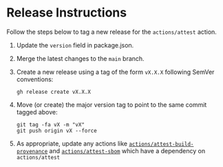 # Release Instructions

Follow the steps below to tag a new release for the `actions/attest` action.

1. Update the `version` field in package.json.
1. Merge the latest changes to the `main` branch.
1. Create a new release using a tag of the form `vX.X.X` following SemVer
   conventions:

   ```shell
   gh release create vX.X.X
   ```

1. Move (or create) the major version tag to point to the same commit tagged
   above:

   ```shell
   git tag -fa vX -m "vX"
   git push origin vX --force
   ```

1. As appropriate, update any actions like
   [`actions/attest-build-provenance`](https://github.com/actions/attest-build-provenance)
   and [`actions/attest-sbom`](https://github.com/actions/attest-sbom) which
   have a dependency on `actions/attest`
